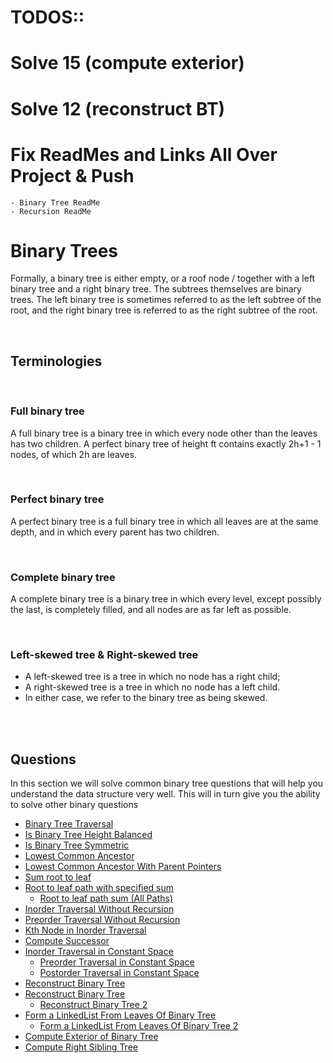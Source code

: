 # TODOS::
# Solve 15 (compute exterior)
# Solve 12 (reconstruct BT)


# Fix ReadMes and Links All Over Project & Push
    - Binary Tree ReadMe
    - Recursion ReadMe


# Binary Trees

Formally, a binary tree is either empty, or a roof node / together with a left binary tree and a right binary tree. The subtrees themselves are binary trees. The left binary tree is sometimes referred to as the left subtree of the root, and the right binary tree is referred to as the right subtree of the root.

<br> 

## Terminologies

<br>

### Full binary tree
A full binary tree is a binary tree in which every node other than the leaves has two children. 
 A perfect binary tree of height ft contains exactly 2h+1 - 1 nodes, of which 2h are leaves.

<br>

### Perfect binary tree
A perfect binary tree is a full binary tree in which all leaves are at the same depth, and in which every parent has two children. 

<br>

### Complete binary tree
A complete binary tree is a binary tree in which every level, except possibly the last, is completely filled, and all nodes are as far left as possible.

<br>

### Left-skewed tree & Right-skewed tree
* A left-skewed tree is a tree in which no node has a right child; 
* A right-skewed tree is a tree in which no node has a left child. 
* In either case, we refer to the binary tree as being skewed.



<br> <br>

## Questions

In this section we will solve common binary tree questions that will help you understand the data structure very well. This will in turn give you the ability to solve other binary questions

* [Binary Tree Traversal](0_binary_tree_traversal/tree_traversals.py)
* [Is Binary Tree Height Balanced](1_is_binary_tree_height_balanced/balanced_binary_tree.py)
* [Is Binary Tree Symmetric](2_is_binary_tree_symmetric/is_symetric.py)
* [Lowest Common Ancestor](3_lca/lca.py)
* [Lowest Common Ancestor With Parent Pointers](4_lca_with_parent_pointers/lca.py)
* [Sum root to leaf](5_sum_root_to_leaf/sum_root_to_leaf.py)
* [Root to leaf path with specified sum](6_root_leaf_path_with_specified_sum/has_path_sum.py)
    * [Root to leaf path sum (All Paths) ](6.1_root_to_leaf_sum_all_paths/all_paths.py)
* [Inorder Traversal Without Recursion](7_inorder_traversal_without_recursion/inorder_traversal.py)
* [Preorder Traversal Without Recursion](8_preorder_traversal_without_recursion/preorder_traversal.py)
* [Kth Node in Inorder Traversal](9_kth_node_in_inorder_traversal/kth_node.py)
* [Compute Successor](10_compute_sucessor/compute_sucessor.py)
* [Inorder Traversal in Constant Space](11_inorder_traversal_in_constant_space/inorder_traversal.py)
    * [Preorder Traversal in Constant Space](11.1_preorder_traversal_in_constant_space/preorder_traversal.py)
    * [Postorder Traversal in Constant Space](11.2_postorder_traversal_in_constant_space/postorder_traversal.py)
* [Reconstruct Binary Tree](12_reconstruct_binary_tree/reconstruct_bt.py)
* [Reconstruct Binary Tree](13_reconstruct_bt_from_preorder_traversal/reconstruct_bt_1.py)
    * [Reconstruct Binary Tree 2](13_reconstruct_bt_from_preorder_traversal/reconstruct_bt_2.py)
* [Form a LinkedList From Leaves Of Binary Tree](14_form_a_linkedlist_from_leaves_of_bt/create_list_of_leaves.py)
    * [Form a LinkedList From Leaves Of Binary Tree 2](14_form_a_linkedlist_from_leaves_of_bt/create_2.py)
* [Compute Exterior of Binary Tree](15_compute_exterior_of_binary_tree/exterior_bt.py)
* [Compute Right Sibling Tree](16_compute_right_sibling_tree/compute_right_sibling_tree.py)
    